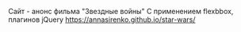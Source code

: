 Сайт - анонс фильма "Звездные войны"
С применением flexbbox, плагинов jQuery
https://annasirenko.github.io/star-wars/
